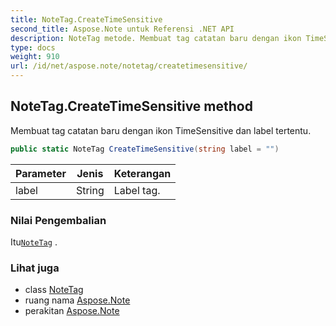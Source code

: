 ```yaml
---
title: NoteTag.CreateTimeSensitive
second_title: Aspose.Note untuk Referensi .NET API
description: NoteTag metode. Membuat tag catatan baru dengan ikon TimeSensitive dan label tertentu.
type: docs
weight: 910
url: /id/net/aspose.note/notetag/createtimesensitive/
---
```

## NoteTag.CreateTimeSensitive method

Membuat tag catatan baru dengan ikon TimeSensitive dan label tertentu.

```csharp
public static NoteTag CreateTimeSensitive(string label = "")
```

| Parameter | Jenis | Keterangan |
| --- | --- | --- |
| label | String | Label tag. |

### Nilai Pengembalian

Itu[`NoteTag`](../) .

### Lihat juga

* class [NoteTag](../)
* ruang nama [Aspose.Note](../../notetag/)
* perakitan [Aspose.Note](../../../)


